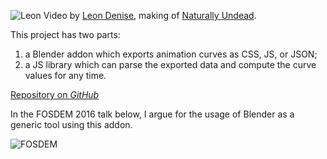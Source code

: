 ![Leon](Leon.gif "center")
Video by [Leon Denise](https://leon196.github.io/), making of [Naturally Undead](https://github.com/leon196/NaturallyUndead).

This project has two parts:

1. a Blender addon which exports animation curves as CSS, JS, or JSON;
2. a JS library which can parse the exported data and compute the curve values for any time.

[Repository on *GitHub*](https://github.com/KoltesDigital/blender-html5-animations "buto")

In the FOSDEM 2016 talk below, I argue for the usage of Blender as a generic tool using this addon.

![FOSDEM](https://www.youtube.com/embed/XCQLlqH1dz0 "iframe,16:9")
